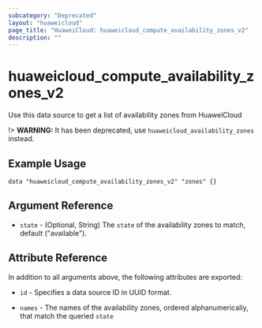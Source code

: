 ```yaml
---
subcategory: "Deprecated"
layout: "huaweicloud"
page_title: "HuaweiCloud: huaweicloud_compute_availability_zones_v2"
description: ""
---
```


# huaweicloud\_compute\_availability\_zones\_v2

Use this data source to get a list of availability zones from HuaweiCloud

!> **WARNING:** It has been deprecated, use `huaweicloud_availability_zones` instead.

## Example Usage

```hcl
data "huaweicloud_compute_availability_zones_v2" "zones" {}
```

## Argument Reference

* `state` - (Optional, String) The `state` of the availability zones to match, default ("available").

## Attribute Reference

In addition to all arguments above, the following attributes are exported:

* `id` - Specifies a data source ID in UUID format.

* `names` - The names of the availability zones, ordered alphanumerically, that match the queried `state`
